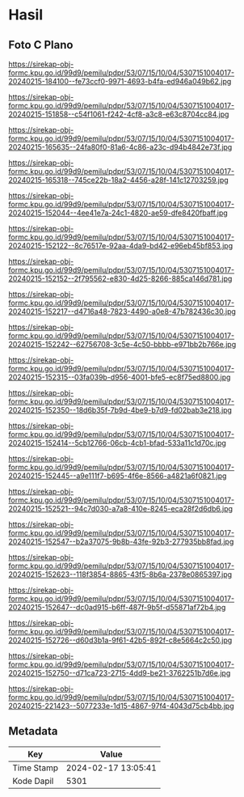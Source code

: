 # Hasil

## Foto C Plano

https://sirekap-obj-formc.kpu.go.id/99d9/pemilu/pdpr/53/07/15/10/04/5307151004017-20240215-184100--fe73ccf0-9971-4693-b4fa-ed946a049b62.jpg

https://sirekap-obj-formc.kpu.go.id/99d9/pemilu/pdpr/53/07/15/10/04/5307151004017-20240215-151858--c54f1061-f242-4cf8-a3c8-e63c8704cc84.jpg

https://sirekap-obj-formc.kpu.go.id/99d9/pemilu/pdpr/53/07/15/10/04/5307151004017-20240215-165635--24fa80f0-81a6-4c86-a23c-d94b4842e73f.jpg

https://sirekap-obj-formc.kpu.go.id/99d9/pemilu/pdpr/53/07/15/10/04/5307151004017-20240215-165318--745ce22b-18a2-4456-a28f-141c12703259.jpg

https://sirekap-obj-formc.kpu.go.id/99d9/pemilu/pdpr/53/07/15/10/04/5307151004017-20240215-152044--4ee41e7a-24c1-4820-ae59-dfe8420fbaff.jpg

https://sirekap-obj-formc.kpu.go.id/99d9/pemilu/pdpr/53/07/15/10/04/5307151004017-20240215-152122--8c76517e-92aa-4da9-bd42-e96eb45bf853.jpg

https://sirekap-obj-formc.kpu.go.id/99d9/pemilu/pdpr/53/07/15/10/04/5307151004017-20240215-152152--2f795562-e830-4d25-8266-885ca146d781.jpg

https://sirekap-obj-formc.kpu.go.id/99d9/pemilu/pdpr/53/07/15/10/04/5307151004017-20240215-152217--d4716a48-7823-4490-a0e8-47b782436c30.jpg

https://sirekap-obj-formc.kpu.go.id/99d9/pemilu/pdpr/53/07/15/10/04/5307151004017-20240215-152242--62756708-3c5e-4c50-bbbb-e971bb2b766e.jpg

https://sirekap-obj-formc.kpu.go.id/99d9/pemilu/pdpr/53/07/15/10/04/5307151004017-20240215-152315--03fa039b-d956-4001-bfe5-ec8f75ed8800.jpg

https://sirekap-obj-formc.kpu.go.id/99d9/pemilu/pdpr/53/07/15/10/04/5307151004017-20240215-152350--18d6b35f-7b9d-4be9-b7d9-fd02bab3e218.jpg

https://sirekap-obj-formc.kpu.go.id/99d9/pemilu/pdpr/53/07/15/10/04/5307151004017-20240215-152414--5cb12766-06cb-4cb1-bfad-533a11c1d70c.jpg

https://sirekap-obj-formc.kpu.go.id/99d9/pemilu/pdpr/53/07/15/10/04/5307151004017-20240215-152445--a9e111f7-b695-4f6e-8566-a4821a6f0821.jpg

https://sirekap-obj-formc.kpu.go.id/99d9/pemilu/pdpr/53/07/15/10/04/5307151004017-20240215-152521--94c7d030-a7a8-410e-8245-eca28f2d6db6.jpg

https://sirekap-obj-formc.kpu.go.id/99d9/pemilu/pdpr/53/07/15/10/04/5307151004017-20240215-152547--b2a37075-9b8b-43fe-92b3-277935bb8fad.jpg

https://sirekap-obj-formc.kpu.go.id/99d9/pemilu/pdpr/53/07/15/10/04/5307151004017-20240215-152623--118f3854-8865-43f5-8b6a-2378e0865397.jpg

https://sirekap-obj-formc.kpu.go.id/99d9/pemilu/pdpr/53/07/15/10/04/5307151004017-20240215-152647--dc0ad915-b6ff-487f-9b5f-d55871af72b4.jpg

https://sirekap-obj-formc.kpu.go.id/99d9/pemilu/pdpr/53/07/15/10/04/5307151004017-20240215-152726--d60d3b1a-9f61-42b5-892f-c8e5664c2c50.jpg

https://sirekap-obj-formc.kpu.go.id/99d9/pemilu/pdpr/53/07/15/10/04/5307151004017-20240215-152750--d71ca723-2715-4dd9-be21-3762251b7d6e.jpg

https://sirekap-obj-formc.kpu.go.id/99d9/pemilu/pdpr/53/07/15/10/04/5307151004017-20240215-221423--5077233e-1d15-4867-97f4-4043d75cb4bb.jpg


## Metadata

| Key        | Value               |
| ---------- | ------------------- |
| Time Stamp | 2024-02-17 13:05:41 |
| Kode Dapil | 5301                |



